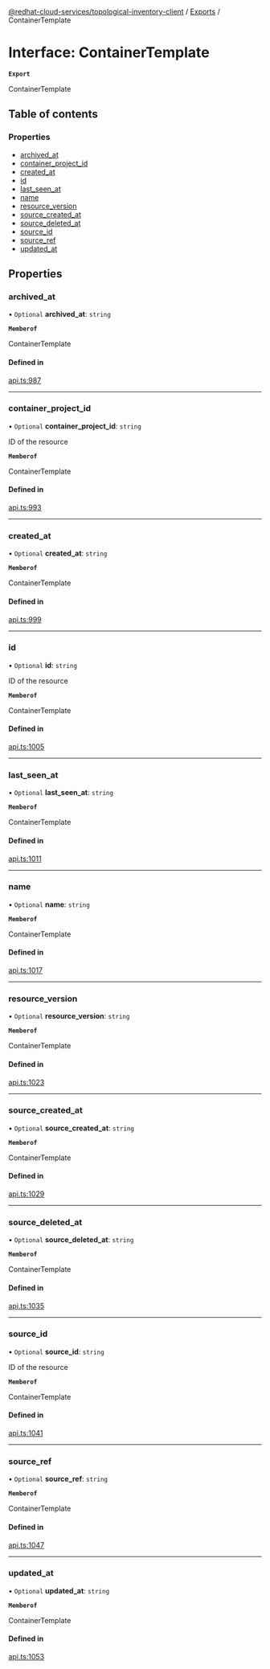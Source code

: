 [@redhat-cloud-services/topological-inventory-client](../README.md) / [Exports](../modules.md) / ContainerTemplate

# Interface: ContainerTemplate

**`Export`**

ContainerTemplate

## Table of contents

### Properties

- [archived\_at](ContainerTemplate.md#archived_at)
- [container\_project\_id](ContainerTemplate.md#container_project_id)
- [created\_at](ContainerTemplate.md#created_at)
- [id](ContainerTemplate.md#id)
- [last\_seen\_at](ContainerTemplate.md#last_seen_at)
- [name](ContainerTemplate.md#name)
- [resource\_version](ContainerTemplate.md#resource_version)
- [source\_created\_at](ContainerTemplate.md#source_created_at)
- [source\_deleted\_at](ContainerTemplate.md#source_deleted_at)
- [source\_id](ContainerTemplate.md#source_id)
- [source\_ref](ContainerTemplate.md#source_ref)
- [updated\_at](ContainerTemplate.md#updated_at)

## Properties

### archived\_at

• `Optional` **archived\_at**: `string`

**`Memberof`**

ContainerTemplate

#### Defined in

[api.ts:987](https://github.com/RedHatInsights/javascript-clients/blob/main/packages/topological-inventory/api.ts#L987)

___

### container\_project\_id

• `Optional` **container\_project\_id**: `string`

ID of the resource

**`Memberof`**

ContainerTemplate

#### Defined in

[api.ts:993](https://github.com/RedHatInsights/javascript-clients/blob/main/packages/topological-inventory/api.ts#L993)

___

### created\_at

• `Optional` **created\_at**: `string`

**`Memberof`**

ContainerTemplate

#### Defined in

[api.ts:999](https://github.com/RedHatInsights/javascript-clients/blob/main/packages/topological-inventory/api.ts#L999)

___

### id

• `Optional` **id**: `string`

ID of the resource

**`Memberof`**

ContainerTemplate

#### Defined in

[api.ts:1005](https://github.com/RedHatInsights/javascript-clients/blob/main/packages/topological-inventory/api.ts#L1005)

___

### last\_seen\_at

• `Optional` **last\_seen\_at**: `string`

**`Memberof`**

ContainerTemplate

#### Defined in

[api.ts:1011](https://github.com/RedHatInsights/javascript-clients/blob/main/packages/topological-inventory/api.ts#L1011)

___

### name

• `Optional` **name**: `string`

**`Memberof`**

ContainerTemplate

#### Defined in

[api.ts:1017](https://github.com/RedHatInsights/javascript-clients/blob/main/packages/topological-inventory/api.ts#L1017)

___

### resource\_version

• `Optional` **resource\_version**: `string`

**`Memberof`**

ContainerTemplate

#### Defined in

[api.ts:1023](https://github.com/RedHatInsights/javascript-clients/blob/main/packages/topological-inventory/api.ts#L1023)

___

### source\_created\_at

• `Optional` **source\_created\_at**: `string`

**`Memberof`**

ContainerTemplate

#### Defined in

[api.ts:1029](https://github.com/RedHatInsights/javascript-clients/blob/main/packages/topological-inventory/api.ts#L1029)

___

### source\_deleted\_at

• `Optional` **source\_deleted\_at**: `string`

**`Memberof`**

ContainerTemplate

#### Defined in

[api.ts:1035](https://github.com/RedHatInsights/javascript-clients/blob/main/packages/topological-inventory/api.ts#L1035)

___

### source\_id

• `Optional` **source\_id**: `string`

ID of the resource

**`Memberof`**

ContainerTemplate

#### Defined in

[api.ts:1041](https://github.com/RedHatInsights/javascript-clients/blob/main/packages/topological-inventory/api.ts#L1041)

___

### source\_ref

• `Optional` **source\_ref**: `string`

**`Memberof`**

ContainerTemplate

#### Defined in

[api.ts:1047](https://github.com/RedHatInsights/javascript-clients/blob/main/packages/topological-inventory/api.ts#L1047)

___

### updated\_at

• `Optional` **updated\_at**: `string`

**`Memberof`**

ContainerTemplate

#### Defined in

[api.ts:1053](https://github.com/RedHatInsights/javascript-clients/blob/main/packages/topological-inventory/api.ts#L1053)
